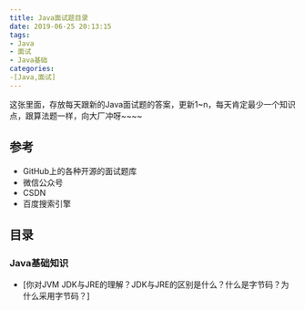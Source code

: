 ```yaml
---
title: Java面试题目录
date: 2019-06-25 20:13:15
tags:
- Java
- 面试
- Java基础
categories:
-[Java,面试]
---
```


这张里面，存放每天跟新的Java面试题的答案，更新1~n，每天肯定最少一个知识点，跟算法题一样，向大厂冲呀~~~~

## 参考

+ GitHub上的各种开源的面试题库
+ 微信公众号
+ CSDN
+ 百度搜索引擎

## 目录

### Java基础知识

+ [你对JVM JDK与JRE的理解？JDK与JRE的区别是什么？什么是字节码？为什么采用字节码？]

